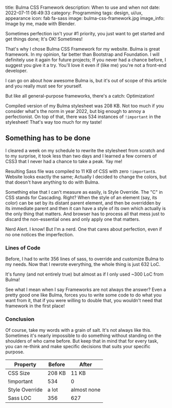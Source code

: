 title: Bulma CSS Framework
description: When to use and when not
date: 2022-07-11 06:49:33
category: Programming
tags: design, ui/ux, appearance
icon: fab fa-sass
image: bulma-css-framework.jpg
image_info: Image by me, made with Blender.


Sometimes perfection isn't your #1 priority, you just want to get started and get things done; It's OK! Sometimes!

That's why I chose Bulma CSS Framework for my website. Bulma is great framework. In my opinion, far better than Bootstrap and Foundation. I will definitely use it again for future projects; If you never had a chance before, I suggest you give it a try. You'll love it even if (like me) you're not a front-end developer.

I can go on about how awesome Bulma is, but it's out of scope of this article and you really must see for yourself.

But like all general-purpose frameworks, there's a catch: Optimization!

Compiled version of my Bulma stylesheet was 208 KB. Not too much if you consider what's the norm in year 2022, but big enough to annoy a perfectionist. On top of that, there was 534 instances of `!important` in the stylesheet! That's way too much for my taste!


## Something has to be done

I cleared a week on my schedule to rewrite the stylesheet from scratch and to my surprise, it took less than two days and I learned a few corners of CSS3 that I never had a chance to take a peak. Yay me!

Resulting Sass file was compiled to 11 KB of CSS with zero `!important`s. Website looks exactly the same; Actually I decided to change the colors, but that doesn't have anything to do with Bulma.

Something else that I can't measure as easily, is Style Override. The "C" in CSS stands for Cascading. Right? When the style of an element (say, its color) can be set by its distant parent element, and then be overridden by its immediate parent and then it can have a style of its own which actually is the only thing that matters. And browser has to process all that mess just to discard the non-essential ones and only apply one that matters.

Nerd Alert. I know! But I'm a nerd. One that cares about perfection, even if no one notices the imperfection.


### Lines of Code

Before, I had to write 356 lines of sass, to override and customize Bulma to my needs. Now that I rewrote everything, the whole thing is just 632 LoC.

It's funny (and not entirely true) but almost as if I only used ~300 LoC from Bulma!

See what I mean when I say Frameworks are not always the answer? Even a pretty good one like Bulma, forces you to write some code to do what you want from it, that if you were willing to double that, you wouldn't need that framework in the first place!


### Conclusion

Of course, take my words with a grain of salt. It's not always like this. Sometimes it's nearly impossible to do something without standing on the shoulders of who came before. But keep that in mind that for every task, you can re-think and make specific decisions that suits your specific purpose.

| Property       | Before | After       |
|----------------|--------|-------------|
| CSS Size       | 208 KB | 11 KB       |
| !important     | 534    | 0           |
| Style Override | a lot  | almost none |
| Sass LOC       | 356    | 627         |

